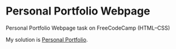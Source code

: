 # Personal Portfolio Webpage
Personal Portfolio Webpage task on FreeCodeCamp (HTML–CSS)

My solution is [Personal Portfolio](https://2020liliya.github.io/personal-portfolio/).